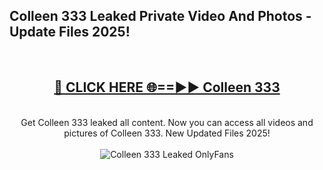 <h2>Colleen 333 Leaked Private Video And Photos - Update Files 2025!</h2>
<br>
<div align="center">
<h2><a href="https://top-ai-tools.click/QrbHav" rel="nofollow">🔴 CLICK HERE 🌐==►► Colleen 333</a></h2>
<br>
Get Colleen 333 leaked all content. Now you can access all videos and pictures of Colleen 333. New Updated Files 2025!
<br>
<br>
<a href="https://top-ai-tools.click/QrbHav" rel="nofollow" data-target="animated-image.originalLink"><img src="https://i.ibb.co.com/WyWwxjT/player-gif2.gif" alt="Colleen 333 Leaked  OnlyFans" style="max-width: 100%; display: inline-block;" data-target="animated-image.originalImage"></a>
</div>
<br>